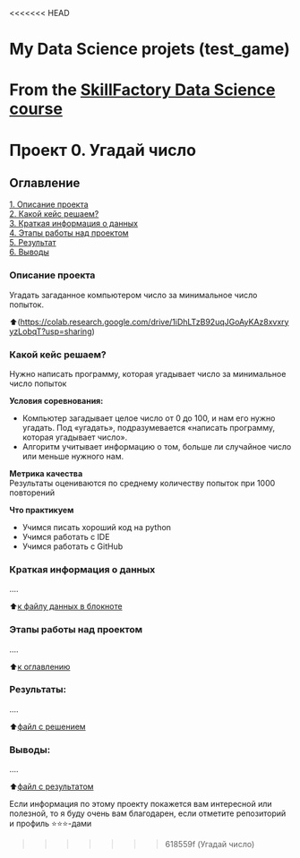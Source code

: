 <<<<<<< HEAD
# My Data Science projets (test_game)
From the [SkillFactory Data Science course](https://skillfactory.ru/data-scientist)
=======
# Проект 0. Угадай число

## Оглавление  
[1. Описание проекта](https://github.com/MichBobr75/test_game/blob/main/README.md#Описание-проекта)  
[2. Какой кейс решаем?](https://github.com/MichBobr75/test_game/blob/main/README.md#Какой-кейс-решаем)  
[3. Краткая информация о данных](https://github.com/MichBobr75/test_game/blob/main/README.md#Краткая-информация-о-данных)  
[4. Этапы работы над проектом](https://github.com/MichBobr75/test_game/blob/main/README.md#Этапы-работы-над-проектом)  
[5. Результат](https://github.com/MichBobr75/test_game/blob/main/README.md#Результат)    
[6. Выводы](https://github.com/MichBobr75/test_game/blob/main/README.md#Выводы) 

### Описание проекта    
Угадать загаданное компьютером число за минимальное число попыток.

:arrow_up:(https://colab.research.google.com/drive/1iDhLTzB92uqJGoAyKAz8xvxryyzLobqT?usp=sharing)


### Какой кейс решаем?    
Нужно написать программу, которая угадывает число за минимальное число попыток

**Условия соревнования:**  
- Компьютер загадывает целое число от 0 до 100, и нам его нужно угадать. Под «угадать», подразумевается «написать программу, которая угадывает число».
- Алгоритм учитывает информацию о том, больше ли случайное число или меньше нужного нам.

**Метрика качества**     
Результаты оцениваются по среднему количеству попыток при 1000 повторений

**Что практикуем**     
- Учимся писать хороший код на python
- Учимся работать с IDE
- Учимся работать с GitHub

### Краткая информация о данных
....
  
:arrow_up:[к файлу данных в блокноте](https://colab.research.google.com/drive/1iDhLTzB92uqJGoAyKAz8xvxryyzLobqT?usp=sharing)


### Этапы работы над проектом  
....

:arrow_up:[к оглавлению](https://github.com/MichBobr75/test_game/blob/main/README.md#Оглавление)


### Результаты:  
....

:arrow_up:[файл с решением](https://github.com/MichBobr75/test_game/blob/main/game_v2.py)


### Выводы:  
....

:arrow_up:[файл с результатом](https://github.com/MichBobr75/test_game/blob/main/game.ipynb)


Если информация по этому проекту покажется вам интересной или полезной, то я буду очень вам благодарен, если отметите репозиторий и профиль ⭐️⭐️⭐️-дами
>>>>>>> 618559f (Угадай число)
